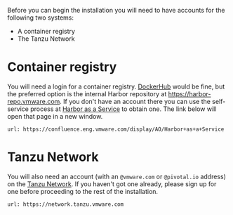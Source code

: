 Before you can begin the installation you will need to have
accounts for the following two systems:

* A container registry
* The Tanzu Network

# Container registry

You will need a login for a container registry.
[DockerHub](https://hub.docker.com/) would be fine, but the
preferred option is the internal Harbor repository at
https://harbor-repo.vmware.com.
If you don't have an account there you can use the self-service
process at
[Harbor as a Service](https://confluence.eng.vmware.com/display/AO/Harbor+as+a+Service)
to obtain one.
The link below will open that page in a new window.

```dashboard:open-url
url: https://confluence.eng.vmware.com/display/AO/Harbor+as+a+Service
```

# Tanzu Network

You will also need an account (with an `@vmware.com` or `@pivotal.io` address) on the
[Tanzu Network](https://network.tanzu.vmware.com).
If you haven't got one already, please sign up for one before
proceeding to the rest of the installation.

```dashboard:open-url
url: https://network.tanzu.vmware.com
```
